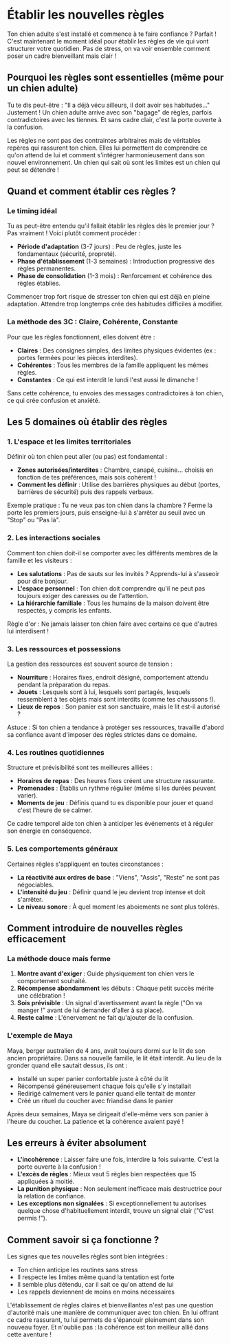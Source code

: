 # Établir les nouvelles règles

Ton chien adulte s'est installé et commence à te faire confiance ? Parfait ! C'est maintenant le moment idéal pour établir les règles de vie qui vont structurer votre quotidien. Pas de stress, on va voir ensemble comment poser un cadre bienveillant mais clair !

## Pourquoi les règles sont essentielles (même pour un chien adulte)

Tu te dis peut-être : "Il a déjà vécu ailleurs, il doit avoir ses habitudes..." Justement ! Un chien adulte arrive avec son "bagage" de règles, parfois contradictoires avec les tiennes. Et sans cadre clair, c'est la porte ouverte à la confusion.

Les règles ne sont pas des contraintes arbitraires mais de véritables repères qui rassurent ton chien. Elles lui permettent de comprendre ce qu'on attend de lui et comment s'intégrer harmonieusement dans son nouvel environnement. Un chien qui sait où sont les limites est un chien qui peut se détendre !

## Quand et comment établir ces règles ?

### Le timing idéal

Tu as peut-être entendu qu'il fallait établir les règles dès le premier jour ? Pas vraiment ! Voici plutôt comment procéder :

- **Période d'adaptation** (3-7 jours) : Peu de règles, juste les fondamentaux (sécurité, propreté).
- **Phase d'établissement** (1-3 semaines) : Introduction progressive des règles permanentes.
- **Phase de consolidation** (1-3 mois) : Renforcement et cohérence des règles établies.

Commencer trop fort risque de stresser ton chien qui est déjà en pleine adaptation. Attendre trop longtemps crée des habitudes difficiles à modifier.

### La méthode des 3C : Claire, Cohérente, Constante

Pour que les règles fonctionnent, elles doivent être :

- **Claires** : Des consignes simples, des limites physiques évidentes (ex : portes fermées pour les pièces interdites).
- **Cohérentes** : Tous les membres de la famille appliquent les mêmes règles.
- **Constantes** : Ce qui est interdit le lundi l'est aussi le dimanche !

Sans cette cohérence, tu envoies des messages contradictoires à ton chien, ce qui crée confusion et anxiété.

## Les 5 domaines où établir des règles

### 1. L'espace et les limites territoriales

Définir où ton chien peut aller (ou pas) est fondamental :

- **Zones autorisées/interdites** : Chambre, canapé, cuisine... choisis en fonction de tes préférences, mais sois cohérent !
- **Comment les définir** : Utilise des barrières physiques au début (portes, barrières de sécurité) puis des rappels verbaux.

Exemple pratique : Tu ne veux pas ton chien dans la chambre ? Ferme la porte les premiers jours, puis enseigne-lui à s'arrêter au seuil avec un "Stop" ou "Pas là".

### 2. Les interactions sociales

Comment ton chien doit-il se comporter avec les différents membres de la famille et les visiteurs :

- **Les salutations** : Pas de sauts sur les invités ? Apprends-lui à s'asseoir pour dire bonjour.
- **L'espace personnel** : Ton chien doit comprendre qu'il ne peut pas toujours exiger des caresses ou de l'attention.
- **La hiérarchie familiale** : Tous les humains de la maison doivent être respectés, y compris les enfants.

Règle d'or : Ne jamais laisser ton chien faire avec certains ce que d'autres lui interdisent !

### 3. Les ressources et possessions

La gestion des ressources est souvent source de tension :

- **Nourriture** : Horaires fixes, endroit désigné, comportement attendu pendant la préparation du repas.
- **Jouets** : Lesquels sont à lui, lesquels sont partagés, lesquels ressemblent à tes objets mais sont interdits (comme tes chaussons !).
- **Lieux de repos** : Son panier est son sanctuaire, mais le lit est-il autorisé ?

Astuce : Si ton chien a tendance à protéger ses ressources, travaille d'abord sa confiance avant d'imposer des règles strictes dans ce domaine.

### 4. Les routines quotidiennes

Structure et prévisibilité sont tes meilleures alliées :

- **Horaires de repas** : Des heures fixes créent une structure rassurante.
- **Promenades** : Établis un rythme régulier (même si les durées peuvent varier).
- **Moments de jeu** : Définis quand tu es disponible pour jouer et quand c'est l'heure de se calmer.

Ce cadre temporel aide ton chien à anticiper les événements et à réguler son énergie en conséquence.

### 5. Les comportements généraux

Certaines règles s'appliquent en toutes circonstances :

- **La réactivité aux ordres de base** : "Viens", "Assis", "Reste" ne sont pas négociables.
- **L'intensité du jeu** : Définir quand le jeu devient trop intense et doit s'arrêter.
- **Le niveau sonore** : À quel moment les aboiements ne sont plus tolérés.

## Comment introduire de nouvelles règles efficacement

### La méthode douce mais ferme

1. **Montre avant d'exiger** : Guide physiquement ton chien vers le comportement souhaité.
2. **Récompense abondamment** les débuts : Chaque petit succès mérite une célébration !
3. **Sois prévisible** : Un signal d'avertissement avant la règle ("On va manger !" avant de lui demander d'aller à sa place).
4. **Reste calme** : L'énervement ne fait qu'ajouter de la confusion.

### L'exemple de Maya

Maya, berger australien de 4 ans, avait toujours dormi sur le lit de son ancien propriétaire. Dans sa nouvelle famille, le lit était interdit. Au lieu de la gronder quand elle sautait dessus, ils ont :
- Installé un super panier confortable juste à côté du lit
- Récompensé généreusement chaque fois qu'elle s'y installait
- Redirigé calmement vers le panier quand elle tentait de monter
- Créé un rituel du coucher avec friandise dans le panier

Après deux semaines, Maya se dirigeait d'elle-même vers son panier à l'heure du coucher. La patience et la cohérence avaient payé !

## Les erreurs à éviter absolument

- **L'incohérence** : Laisser faire une fois, interdire la fois suivante. C'est la porte ouverte à la confusion !
- **L'excès de règles** : Mieux vaut 5 règles bien respectées que 15 appliquées à moitié.
- **La punition physique** : Non seulement inefficace mais destructrice pour la relation de confiance.
- **Les exceptions non signalées** : Si exceptionnellement tu autorises quelque chose d'habituellement interdit, trouve un signal clair ("C'est permis !").

## Comment savoir si ça fonctionne ?

Les signes que tes nouvelles règles sont bien intégrées :
- Ton chien anticipe les routines sans stress
- Il respecte les limites même quand la tentation est forte
- Il semble plus détendu, car il sait ce qu'on attend de lui
- Les rappels deviennent de moins en moins nécessaires

L'établissement de règles claires et bienveillantes n'est pas une question d'autorité mais une manière de communiquer avec ton chien. En lui offrant ce cadre rassurant, tu lui permets de s'épanouir pleinement dans son nouveau foyer. Et n'oublie pas : la cohérence est ton meilleur allié dans cette aventure ! 